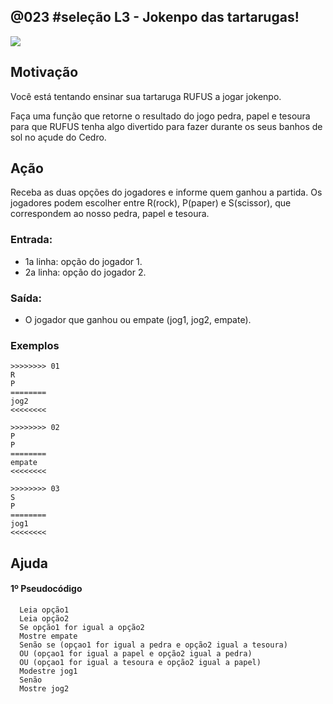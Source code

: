 ## @023 #seleção L3 - Jokenpo das tartarugas!


![](https://raw.githubusercontent.com/qxcodefup/moodle/master/base/023/__capa.jpg)

## Motivação

Você está tentando ensinar sua tartaruga RUFUS a jogar jokenpo.

Faça uma função que retorne o resultado do jogo pedra, papel e tesoura para que RUFUS tenha algo divertido para fazer durante os seus banhos de sol no açude do Cedro.

## Ação

Receba as duas opções do jogadores e informe quem ganhou a partida.
Os jogadores podem escolher entre R(rock), P(paper) e S(scissor), que correspondem ao nosso pedra, papel e tesoura.

### Entrada:

* 1a linha: opção do jogador 1.
* 2a linha: opção do jogador 2.

### Saída:

* O jogador que ganhou ou empate (jog1, jog2, empate).

### Exemplos

```
>>>>>>>> 01
R
P
========
jog2
<<<<<<<<

>>>>>>>> 02
P
P
========
empate
<<<<<<<<

>>>>>>>> 03
S
P
========
jog1
<<<<<<<<
```

## Ajuda
#### 1º Pseudocódigo
```
  Leia opção1 
  Leia opção2
  Se opção1 for igual a opção2
  Mostre empate
  Senão se (opçao1 for igual a pedra e opção2 igual a tesoura)
  OU (opçao1 for igual a papel e opção2 igual a pedra)
  OU (opçao1 for igual a tesoura e opção2 igual a papel)
  Modestre jog1
  Senão
  Mostre jog2
```
